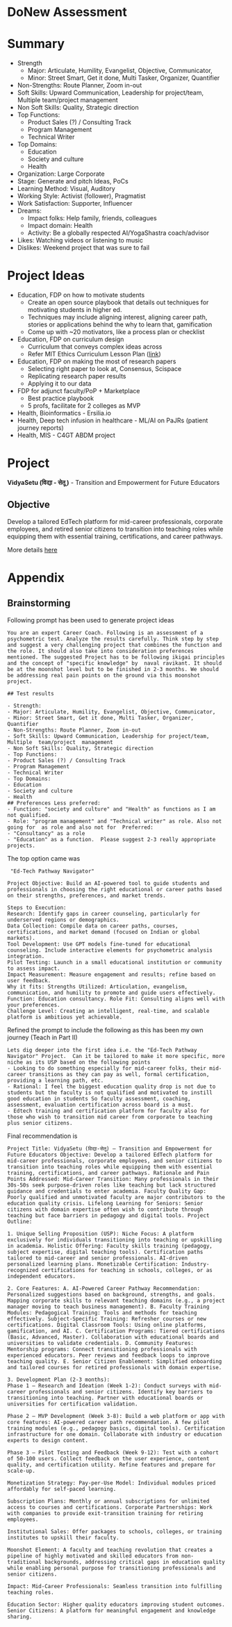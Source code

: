 # DoNew Assessment

# Summary

* Strength  
  * Major: Articulate, Humility, Evangelist, Objective, Communicator,  
  * Minor: Street Smart, Get it done, Multi Tasker, Organizer, Quantifier  
* Non-Strengths: Route Planner, Zoom in-out  
* Soft Skills: Upward Communication, Leadership for project/team, Multiple team/project  management  
* Non Soft Skills: Quality, Strategic direction  
* Top Functions:  
  * Product Sales (?) / Consulting Track  
  * Program Management  
  * Technical Writer  
* Top Domains:  
  * Education  
  * Society and culture  
  * Health  
* Organization: Large Corporate  
* Stage: Generate and pitch Ideas, PoCs  
* Learning Method: Visual, Auditory  
* Working Style: Activist (follower), Pragmatist  
* Work Satisfaction: Supporter, Influencer  
* Dreams:  
  * Impact folks: Help  family, friends, colleagues  
  * Impact domain: Health  
  * Activity: Be a globally respected AI/YogaShastra coach/advisor  
* Likes: Watching videos or listening to music  
* Dislikes: Weekend project that was sure to fail

# Project Ideas

* Education, FDP on how to motivate students  
  * Create an open source playbook that details out techniques for motivating students in higher ed.  
  * Techniques may include aligning interest, aligning career path, stories or applications behind the why to learn that, gamification  
  * Come up with \~20 motivators, like a process plan or checklist  
* Education, FDP on curriculum design  
  * Curriculum that conveys complex ideas across  
  * Refer MIT Ethics Curriculum Lesson Plan ([link](https://thecenter.mit.edu/wp-content/uploads/2020/07/MIT-AI-Ethics-Education-Curriculum.pdf))  
* Education, FDP on making the most of research papers  
  * Selecting right paper to look at, Consensus, Scispace  
  * Replicating research paper results  
  * Applying it to our data  
* FDP for adjunct faculty/PoP \+ Marketplace   
  * Best practice playbook  
  * 5 profs, facilitate for 2 colleges as MVP  
* Health, Bioinformatics \- Ersilia.io  
* Health, Deep tech infusion in healthcare \- ML/AI on PaJRs (patient journey reports)  
* Health, MIS \- C4GT ABDM project

# Project

**VidyaSetu (विद्या - सेतू )** \- Transition and Empowerment for Future Educators

## Objective

Develop a tailored EdTech platform for mid-career professionals, corporate employees, and retired senior citizens to transition into teaching roles while equipping them with essential training, certifications, and career pathways.

More details [here](../README.md)

# Appendix

## Brainstorming

Following prompt has been used to generate project ideas

```
You are an expert Career Coach. Following is an assessment of a psychometric test. Analyze the results carefully. Think step by step and suggest a very challenging project that combines the function and the role. It should also take into consideration preferences mentioned. The suggested Project has to be following ikigai principles and the concept of "specific knowledge" by  naval ravikant. It should be at the moonshot level but to be finished in 2-3 months. We should be addressing real pain points on the ground via this moonshot project. 

## Test results 

- Strength:     
- Major: Articulate, Humility, Evangelist, Objective, Communicator,    
- Minor: Street Smart, Get it done, Multi Tasker, Organizer, Quantifier 
- Non-Strengths: Route Planner, Zoom in-out 
- Soft Skills: Upward Communication, Leadership for project/team, Multiple  team/project  management 
- Non Soft Skills: Quality, Strategic direction 
- Top Functions:   
- Product Sales (?) / Consulting Track   
- Program Management   
- Technical Writer 
- Top Domains:    
- Education    
- Society and culture    
- Health 
## Preferences Less preferred:   
- Function: "society and culture" and "Health" as functions as I am not qualified.  
- Role: "program management" and "Technical writer" as role. Also not going for  as role and also not for  Preferred:  
- "Consultancy" as a role 
- "Education" as a function.  Please suggest 2-3 really appropriate projects.  
```

The top option came was

```
 "Ed-Tech Pathway Navigator" 

Project Objective: Build an AI-powered tool to guide students and professionals in choosing the right educational or career paths based on their strengths, preferences, and market trends. 

Steps to Execution: 
Research: Identify gaps in career counseling, particularly for underserved regions or demographics. 
Data Collection: Compile data on career paths, courses, certifications, and market demand (focused on Indian or global markets). 
Tool Development: Use GPT models fine-tuned for educational counseling. Include interactive elements for psychometric analysis integration. 
Pilot Testing: Launch in a small educational institution or community to assess impact. 
Impact Measurement: Measure engagement and results; refine based on user feedback. 
Why it fits: Strengths Utilized: Articulation, evangelism, communication, and humility to promote and guide users effectively. 
Function: Education consultancy. Role Fit: Consulting aligns well with your preferences. 
Challenge Level: Creating an intelligent, real-time, and scalable platform is ambitious yet achievable.
```


Refined the prompt to include the following as this has been my own journey (Teach in Part II)

```
Lets dig deeper into the first idea i.e. the "Ed-Tech Pathway Navigator" Project.  Can it be tailored to make it more specific, more niche as its USP based on the following points  
- Looking to do something especially for mid-career folks, their mid-career transitions as they can pay as well, formal certification, providing a learning path, etc.  
- Rational: I feel the biggest education quality drop is not due to students but the faculty is not qualified and motivated to instill good education in students So faculty assessment, coaching, assessment, evaluation certification across board is a must.  
- Edtech training and certification platform for faculty also for those who wish to transition mid career from corporate to teaching plus senior citizens.
```

Final recommendation is

```
Project Title: VidyaSetu (विद्या-सेतू) – Transition and Empowerment for Future Educators Objective: Develop a tailored EdTech platform for mid-career professionals, corporate employees, and senior citizens to transition into teaching roles while equipping them with essential training, certifications, and career pathways. Rationale and Pain Points Addressed: Mid-Career Transition: Many professionals in their 30s-50s seek purpose-driven roles like teaching but lack structured guidance and credentials to enter academia. Faculty Quality Gap: Poorly qualified and unmotivated faculty are major contributors to the education quality crisis. Lifelong Learning for Seniors: Senior citizens with domain expertise often wish to contribute through teaching but face barriers in pedagogy and digital tools. Project Outline: 

1. Unique Selling Proposition (USP): Niche Focus: A platform exclusively for individuals transitioning into teaching or upskilling in academia. Holistic Offering: Faculty skills training (pedagogy, subject expertise, digital teaching tools). Certification paths tailored to mid-career and senior professionals. AI-driven personalized learning plans. Monetizable Certification: Industry-recognized certifications for teaching in schools, colleges, or as independent educators. 

2. Core Features: A. AI-Powered Career Pathway Recommendation: Personalized suggestions based on background, strengths, and goals. Mapping corporate skills to relevant teaching domains (e.g., a project manager moving to teach business management). B. Faculty Training Modules: Pedagogical Training: Tools and methods for teaching effectively. Subject-Specific Training: Refresher courses or new certifications. Digital Classroom Tools: Using online platforms, gamification, and AI. C. Certification Programs: Tiered certifications (Basic, Advanced, Master). Collaboration with educational boards and universities to validate credentials. D. Community Features: Mentorship programs: Connect transitioning professionals with experienced educators. Peer reviews and feedback loops to improve teaching quality. E. Senior Citizen Enablement: Simplified onboarding and tailored courses for retired professionals with domain expertise. 

3. Development Plan (2-3 months): 
Phase 1 – Research and Ideation (Week 1-2): Conduct surveys with mid-career professionals and senior citizens. Identify key barriers to transitioning into teaching. Partner with educational boards or universities for certification validation. 

Phase 2 – MVP Development (Week 3-8): Build a web platform or app with core features: AI-powered career path recommendation. A few pilot training modules (e.g., pedagogy basics, digital tools). Certification infrastructure for one domain. Collaborate with industry or education experts to design content. 

Phase 3 – Pilot Testing and Feedback (Week 9-12): Test with a cohort of 50-100 users. Collect feedback on the user experience, content quality, and certification utility. Refine features and prepare for scale-up. 

Monetization Strategy: Pay-per-Use Model: Individual modules priced affordably for self-paced learning. 

Subscription Plans: Monthly or annual subscriptions for unlimited access to courses and certifications. Corporate Partnerships: Work with companies to provide exit-transition training for retiring employees. 

Institutional Sales: Offer packages to schools, colleges, or training institutes to upskill their faculty. 

Moonshot Element: A faculty and teaching revolution that creates a pipeline of highly motivated and skilled educators from non-traditional backgrounds, addressing critical gaps in education quality while enabling personal purpose for transitioning professionals and senior citizens. 

Impact: Mid-Career Professionals: Seamless transition into fulfilling teaching roles. 

Education Sector: Higher quality educators improving student outcomes. Senior Citizens: A platform for meaningful engagement and knowledge sharing.
```

